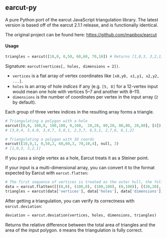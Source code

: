 ## earcut-py

A pure Python port of the earcut JavaScript triangulation library. The latest version is based off of the earcut 2.1.1 release, and is functionally identical.

The original project can be found here:
https://github.com/mapbox/earcut

#### Usage

```python
triangles = earcut([10,0, 0,50, 60,60, 70,10]) # Returns [1,0,3, 3,2,1]
```

Signature: `earcut(vertices[, holes, dimensions = 2])`.

* `vertices` is a flat array of vertex coordinates like `[x0,y0, x1,y1, x2,y2, ...]`.
* `holes` is an array of hole _indices_ if any
  (e.g. `[5, 8]` for a 12-vertex input would mean one hole with vertices 5&ndash;7 and another with 8&ndash;11).
* `dimensions` is the number of coordinates per vertex in the input array (`2` by default).

Each group of three vertex indices in the resulting array forms a triangle.

```python
# Triangulating a polygon with a hole
earcut([0,0, 100,0, 100,100, 0,100,  20,20, 80,20, 80,80, 20,80], [4])
# [3,0,4, 5,4,0, 3,4,7, 5,0,1, 2,3,7, 6,5,1, 2,7,6, 6,1,2]

# Triangulating a polygon with 3d coords
earcut([10,0,1, 0,50,2, 60,60,3, 70,10,4], null, 3)
# [1,0,3, 3,2,1]
```

If you pass a single vertex as a hole, Earcut treats it as a Steiner point.

If your input is a multi-dimensional array, you can convert it to the format expected by Earcut with `earcut.flatten`:

```python
# The first sequence of vertices is treated as the outer hull, the following sequneces are treated as holes.
data = earcut.flatten([[(0,0), (100,0), (100,100), (0,100)], [(20,20), (80,20), (80,80), (20,80)]])
triangles = earcut(data['vertices'], data['holes'], data['dimensions'])
```

After getting a triangulation, you can verify its correctness with `earcut.deviation`:

```python
deviation = earcut.deviation(vertices, holes, dimensions, triangles)
```

Returns the relative difference between the total area of triangles and the area of the input polygon.
`0` means the triangulation is fully correct.